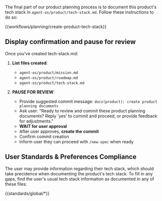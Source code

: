 The final part of our product planning process is to document this product's tech stack in `agent-os/product/tech-stack.md`.  Follow these instructions to do so:

{{workflows/planning/create-product-tech-stack}}

## Display confirmation and pause for review

Once you've created tech-stack.md:

1. **List files created**:
   - `agent-os/product/mission.md`
   - `agent-os/product/roadmap.md`
   - `agent-os/product/tech-stack.md`

2. **PAUSE FOR REVIEW**:
   - Provide suggested commit message: `docs(product): create product planning documents`
   - Ask user: "Ready to review and commit these product planning documents? Reply 'yes' to commit and proceed, or provide feedback for adjustments."
   - **WAIT for user approval**
   - After user approves, **create the commit**
   - Confirm commit creation
   - Inform user they can proceed with `/new-spec` when ready

## User Standards & Preferences Compliance

The user may provide information regarding their tech stack, which should take precidence when documenting the product's tech stack.  To fill in any gaps, find the user's usual tech stack information as documented in any of these files:

{{standards/global/*}}
